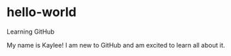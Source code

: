 # hello-world
Learning GitHub

My name is Kaylee! I am new to GitHub and am excited to learn all about it.
